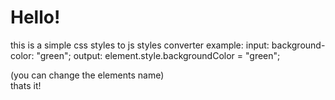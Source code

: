# Hello!

this is a simple css styles to js styles converter
example:
input:
background-color: "green";
output:
element.style.backgroundColor = "green";

(you can change the elements name)<br />
thats it!
